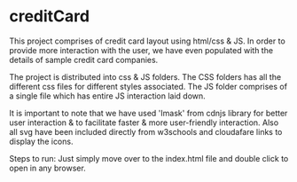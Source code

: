 # creditCard

This project comprises of credit card layout using html/css & JS. In order to provide more interaction with the user, we have even populated with the details of sample credit card companies.

The project is distributed into css & JS folders. The CSS folders has all the different css files for different styles associated. The JS folder comprises of a single file which has entire JS interaction laid down.

It is important to note that we have used 'Imask' from cdnjs library for better user interaction & to facilitate faster & more user-friendly interaction. Also all svg have been included directly from w3schools and cloudafare links to display the icons.

Steps to run:
Just simply move over to the index.html file and double click to open in any browser.
